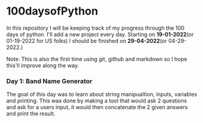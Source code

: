 ﻿# 100daysofPython
In this repository I will be keeping track of my progress through the 100 days of python.
I'll add a new project every day.
Starting on **19-01-2022**(or 01-19-2022 for US folks) I should be finished on **29-04-2022**(or 04-29-2022.)

Note: This is also the first time using git, github and markdown so I hope this'll improve along the way.

### Day 1: Band Name Generator

The goal of this day was to learn about string manipualtion, inputs, variables and printing. This was done by making a tool that would ask 2 questions and ask for a users input, it would then concatenate the 2 given answers and print the result.
